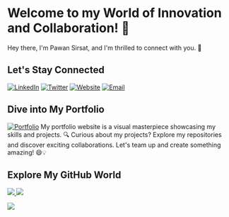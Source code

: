 # Welcome to my World of Innovation and Collaboration! 🌟

Hey there, I'm Pawan Sirsat, and I'm thrilled to connect with you. 👋

## Let's Stay Connected
[![LinkedIn](https://img.shields.io/badge/-LinkedIn-0077B5?style=for-the-badge&logo=LinkedIn&logoColor=white)](https://www.linkedin.com/in/pawan-sirsat-72a0ba174/)
[![Twitter](https://img.shields.io/badge/-Twitter-1DA1F2?style=for-the-badge&logo=Twitter&logoColor=white)](https://twitter.com/sirsat_pawan)
[![Website](https://img.shields.io/badge/-Website-FF5722?style=for-the-badge)](https://p1-sirsat.vercel.app/)
[![Email](https://img.shields.io/badge/-Email-D14836?style=for-the-badge)](mailto:p1.sirsat1998@gmail.com)

## Dive into My Portfolio
[![Portfolio](https://img.shields.io/badge/Portfolio-Visit-4CAF50?style=for-the-badge&logo=appveyor&logoColor=white)](https://p1-sirsat.vercel.app/)
My portfolio website is a visual masterpiece showcasing my skills and projects.
🔍 Curious about my projects? Explore my repositories and discover exciting collaborations.
Let's team up and create something amazing! 😄💡

## Explore My GitHub World
<a href="https://github.com/PawanSirsat/github-stats-transparent">

![](https://raw.githubusercontent.com/PawanSirsat/github-stats-transparent/output/generated/overview.svg)
![](https://raw.githubusercontent.com/PawanSirsat/github-stats-transparent/output/generated/languages.svg)

</a>


</div>
<picture>
    <source media="(prefers-color-scheme: dark)" srcset="https://streak-stats.demolab.com?user=PawanSirsat&theme=dark" />
    <img src="https://streak-stats.demolab.com?user=PawanSirsat&theme=default" />
</picture>


